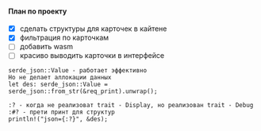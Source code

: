 
#### План по проекту

- [x] сделать структуры для карточек в кайтене
- [x] фильтрация по карточкам
- [ ] добавить wasm 
- [ ] красиво выводить карточки в интерфейсе

```
serde_json::Value - работает эффективно
Но не делает аллокации данных
let des: serde_json::Value = serde_json::from_str(&req_print).unwrap();

:? - когда не реализоват trait - Display, но реализован trait - Debug
:#? - прети принт для структур
println!("json={:?}", &des);
```